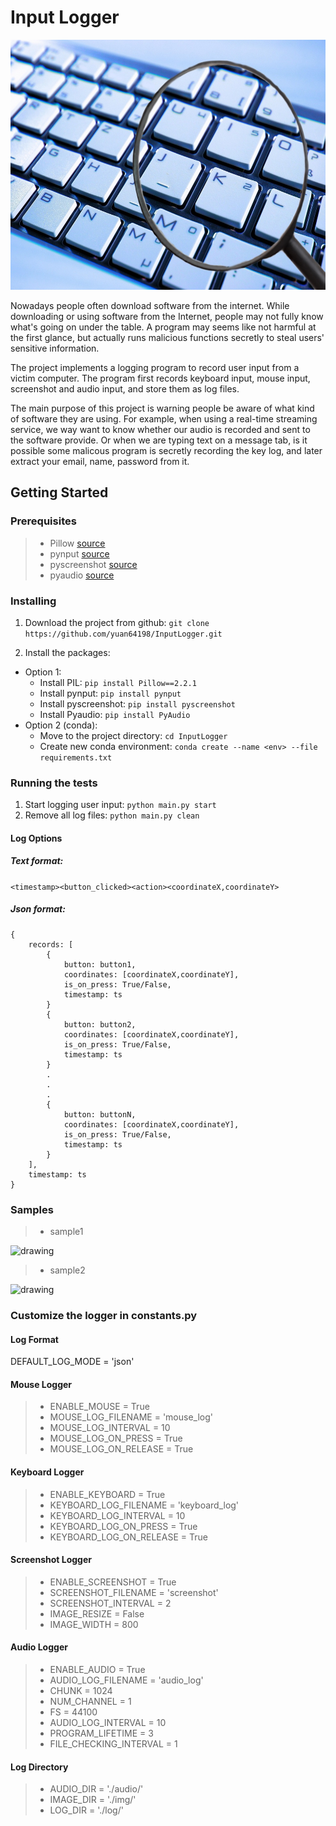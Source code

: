 # Input Logger
<p align="center"><img src="./cyber_security.jpg" alt="drawing" height="400"/></p>

Nowadays people often download software from the internet. While downloading or using software from the Internet, people may not fully know what's going on under the table. A program may seems like not harmful at the first glance, but actually runs malicious functions secretly to steal users' sensitive information.

The project implements a logging program to record user input from a victim computer. The program first records keyboard input, mouse input, screenshot and audio input, and store them as log files.

The main purpose of this project is warning people be aware of what kind of software they are using. For example, when using a real-time streaming service, we way want to know whether our audio is recorded and sent to the software provide. Or when we are typing text on a message tab, is it possible some malicous program is secretly recording the key log, and later extract your email, name, password from it.



## Getting Started


### Prerequisites

> - Pillow <a href='https://pillow.readthedocs.io/en/stable/'>source    </a>
> - pynput <a href='https://pypi.org/project/pynput/'>source    </a>
> - pyscreenshot <a href='https://pypi.org/project/pyscreenshot/'>source    </a>
> - pyaudio <a href='https://pypi.org/project/PyAudio/'>source    </a>

### Installing

1. Download the project from github:
`git clone https://github.com/yuan64198/InputLogger.git`

2. Install the packages:
- Option 1:
    - Install PIL: `pip install Pillow==2.2.1`
    - Install pynput: `pip install pynput`
    - Install pyscreenshot: `pip install pyscreenshot`
    - Install Pyaudio: `pip install PyAudio`
- Option 2 (conda):
    - Move to the project directory: `cd InputLogger`
    - Create new conda environment: `conda create --name <env> --file requirements.txt`



### Running the tests
1. Start logging user input: `python main.py start`
2. Remove all log files: `python main.py clean`



#### Log Options
##### Text format:
`<timestamp><button_clicked><action><coordinateX,coordinateY>`
##### Json format:
```
{
    records: [
        {
            button: button1,
            coordinates: [coordinateX,coordinateY],
            is_on_press: True/False,
            timestamp: ts
        }
        {
            button: button2,
            coordinates: [coordinateX,coordinateY],
            is_on_press: True/False,
            timestamp: ts
        }
        .
        .
        .
        {
            button: buttonN,
            coordinates: [coordinateX,coordinateY],
            is_on_press: True/False,
            timestamp: ts
        }
    ],
    timestamp: ts
}
```

### Samples
> - sample1
<img src="./samples/mouse_log_text.png" alt="drawing" width="500"/>

> - sample2
<img src="./samples/keyboard_log_text.png" alt="drawing" width="500"/>



### Customize the logger in constants.py

#### Log Format
DEFAULT_LOG_MODE = 'json'

#### Mouse Logger
> - ENABLE_MOUSE = True
> - MOUSE_LOG_FILENAME = 'mouse_log'
> - MOUSE_LOG_INTERVAL = 10
> - MOUSE_LOG_ON_PRESS = True
> - MOUSE_LOG_ON_RELEASE = True

#### Keyboard Logger
> - ENABLE_KEYBOARD = True
> - KEYBOARD_LOG_FILENAME = 'keyboard_log'
> - KEYBOARD_LOG_INTERVAL = 10
> - KEYBOARD_LOG_ON_PRESS = True
> - KEYBOARD_LOG_ON_RELEASE = True

#### Screenshot Logger
> - ENABLE_SCREENSHOT = True
> - SCREENSHOT_FILENAME = 'screenshot'
> - SCREENSHOT_INTERVAL = 2
> - IMAGE_RESIZE = False
> - IMAGE_WIDTH = 800

#### Audio Logger
> - ENABLE_AUDIO = True
> - AUDIO_LOG_FILENAME = 'audio_log'
> - CHUNK = 1024
> - NUM_CHANNEL = 1
> - FS = 44100
> - AUDIO_LOG_INTERVAL = 10
> - PROGRAM_LIFETIME = 3
> - FILE_CHECKING_INTERVAL = 1

#### Log Directory
> - AUDIO_DIR = './audio/'
> - IMAGE_DIR = './img/'
> - LOG_DIR = './log/'
